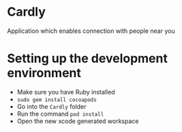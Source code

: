 # Cardly
Application which enables connection with people near you

# Setting up the development environment

- Make sure you have Ruby installed
- `sudo gem install cocoapods`
- Go into the `Cardly` folder
- Run the command `pod install`
- Open the new xcode generated workspace
